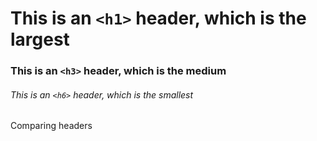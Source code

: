 # This is an `<h1>` header, which is the largest 
### This is an `<h3>` header, which is the medium
###### This is an `<h6>` header, which is the smallest

Comparing headers
